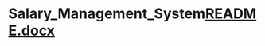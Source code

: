 # Salary_Management_System[README.docx](https://github.com/HdragonD/Salary_Management_System/files/12837020/README.docx)
